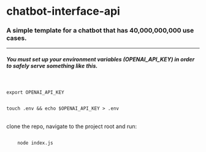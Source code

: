 # chatbot-interface-api
<h3>
    A simple template for a chatbot that has 40,000,000,000 use cases.
</h3>
<hr>
<h5>
You must set up your environment variables (OPENAI_API_KEY) in order to safely serve something like this.
    
</h5>
<br>
<div>
<code>
export OPENAI_API_KEY <br>
</code>
</div>

<div>
<code>
touch .env && echo $OPENAI_API_KEY > .env
</code>
</div>
<br>
<p>clone the repo, navigate to the project root and run:</p>

<code>
    node index.js
</code>

